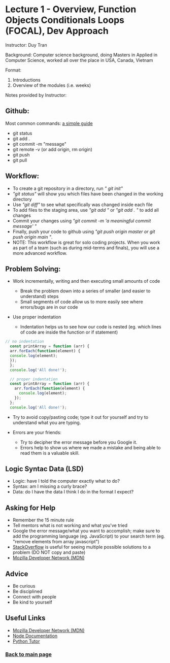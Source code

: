 # Lecture 1 - Overview, Function Objects Conditionals Loops (FOCAL), Dev Approach
<p> Instructor: Duy Tran 

Background: Computer science background, doing Masters in Applied in Computer Science, worked all over the place in USA, Canada, Vietnam 

Format: 
1. Introductions
2. Overview of the modules (i.e. weeks)

Notes provided by Instructor: 

## Github:
Most common commands: [a simple guide](https://up1.github.io/git-guide/index.html)
  * git status
  * git add .
  * git commit -m "message"
  * git remote -v (or add origin, rm origin)
  * git push
  * git pull

## Workflow:
* To create a git repository in a directory, run <i>" git init"</i>
* <i>"git status"</i> will show you which files have been changed in the working directory
* Use <i> "git diff"</i> to see what specifically was changed inside each file
* To add files to the staging area, use <i> "git add <filename> "</i> or <i> "git add . "</i> to add all changes
* Commit your changes using <i> "git commit -m 'a meaningful commit message' "</i>
* Finally, push your code to github using <i> "git push origin master or git push origin main "</i>. 
* NOTE: This workflow is great for solo coding projects. When you work as part of a team (such as during mid-terms and finals), you will use a more advanced workflow.

## Problem Solving: 
* Work incrementally, writing and then executing small amounts of code
  * Break the problem down into a series of smaller (and easier to understand) steps
  * Small segments of code allow us to more easily see where errors/bugs are in our code

* Use proper indentation
  * Indentation helps us to see how our code is nested (eg. which lines of code are inside the function or if statement)

``` js 
// no indentation
  const printArray = function (arr) {
  arr.forEach(function(element) {
  console.log(element);
  });
  };
  console.log('All done!');

  // proper indentation
  const printArray = function (arr) {
    arr.forEach(function(element) {
      console.log(element);
    });
  };
  console.log('All done!');
```
* Try to avoid copy/pasting code; type it out for yourself and try to understand what you are typing.

* Errors are your friends:
  * Try to decipher the error message before you Google it.
  * Errors help to show us where we made a mistake and being able to read them is a valuable skill.

## Logic Syntac Data (LSD)
* Logic: have I told the computer exactly what to do?
* Syntax: am I missing a curly brace?
* Data: do I have the data I think I do in the format I expect?

## Asking for Help

* Remember the 15 minute rule
* Tell mentors what is not working and what you've tried
* Google the error message/what you want to accomplish; make sure to add the programming language (eg. JavaScript) to your search term (eg. "remove elements from array javascript")
* [StackOverflow](https://stackoverflow.com/) is useful for seeing multiple possible solutions to a problem (DO NOT copy and paste)
* [Mozilla Developer Network (MDN)](https://developer.mozilla.org/en-US/)

## Advice
* Be curious
* Be disciplined
* Connect with people
* Be kind to yourself

## Useful Links
* [Mozilla Developer Network (MDN)](https://developer.mozilla.org/en-US/)
* [Node Documentation](https://nodejs.org/en/docs/)
* [Python Tutor](https://pythontutor.com/javascript.html#mode=edit)

### [Back to main page](../README.md)

</p>
